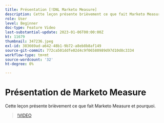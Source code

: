 ```yaml
---
title: Présentation [!DNL Marketo Measure]
description: Cette leçon présente brièvement ce que fait Marketo Measure et pourquoi.
role: User
level: Beginner
doc-type: Feature Video
last-substantial-update: 2023-01-06T00:00:00Z
kt: 11679
thumbnail: 347236.jpeg
exl-id: 383669ad-a642-48b1-9b72-a8eb8b8af149
source-git-commit: 772ca501ddfe02d4c9f06580989d97d10d8c3334
workflow-type: tm+mt
source-wordcount: '32'
ht-degree: 0%

---
```


# Présentation de Marketo Measure

Cette leçon présente brièvement ce que fait Marketo Measure et pourquoi.

>[!VIDEO](https://video.tv.adobe.com/v/347236/?quality=12&learn=on)
